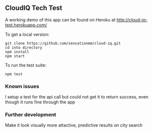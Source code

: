 ## CloudIQ Tech Test

A working demo of this app can be found on Heroku at http://cloud-iq-test.herokuapp.com/

To get a local version:
```
git clone https://github.com/sensationmm/cloud-iq.git
cd into directory
npm install
npm start
```

To run the test suite:
```
npm test
```

### Known issues

I setup a test for the api call but could not get it to return success, even though it runs fine through the app

### Further development

Make it look visually more attactive, predictive results on city search
